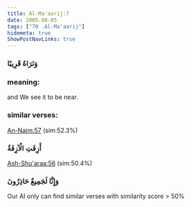 ```yaml
---
title: Al-Ma'aarij:7
date: 2005-08-05
tags: ["70 .Al-Ma'aarij"]
hidemeta: true 
ShowPostNavLinks: true 
---
```

### وَنَرَاهُ قَرِيبًا
### meaning: 
and We see it to be near.
### similar verses: 

[An-Najm:57](/53/57) (sim:52.3%)

### أَزِفَتِ الْآزِفَةُ

[Ash-Shu'araa:56](/26/56) (sim:50.4%)

### وَإِنَّا لَجَمِيعٌ حَاذِرُونَ

Our AI only can find similar verses with similarity score > 50% 


